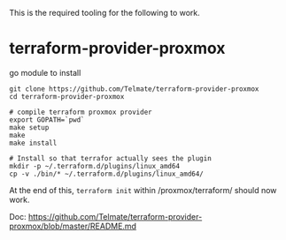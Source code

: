 This is the required tooling for the following to work.

# terraform-provider-proxmox

go module to install

```
git clone https://github.com/Telmate/terraform-provider-proxmox
cd terraform-provider-proxmox

# compile terraform proxmox provider
export GOPATH=`pwd`
make setup
make
make install

# Install so that terrafor actually sees the plugin
mkdir -p ~/.terraform.d/plugins/linux_amd64
cp -v ./bin/* ~/.terraform.d/plugins/linux_amd64/
```

At the end of this, `terraform init` within /proxmox/terraform/ should now
work.

Doc: https://github.com/Telmate/terraform-provider-proxmox/blob/master/README.md

